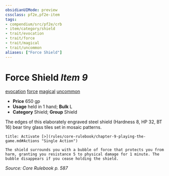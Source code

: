 ```yaml
---
obsidianUIMode: preview
cssclass: pf2e,pf2e-item
tags:
- compendium/src/pf2e/crb
- item/category/shield
- trait/evocation
- trait/force
- trait/magical
- trait/uncommon
aliases: ["Force Shield"]
---
```

# Force Shield *Item 9*  
[evocation](rules/traits/evocation.md)  [force](rules/traits/force.md)  [magical](rules/traits/magical.md)  [uncommon](rules/traits/uncommon.md)  

- **Price** 650 gp
- **Usage** held in 1 hand; **Bulk** L
- **Category** Shield; **Group** Shield 

The edges of this elaborately engraved steel shield (Hardness 8, HP 32, BT 16) bear tiny glass tiles set in mosaic patterns.

```ad-embed-ability
title: Activate [>](rules/core-rulebook/chapter-9-playing-the-game.md#Actions "Single Action")

The shield surrounds you with a bubble of force that protects you from harm, granting you resistance 5 to physical damage for 1 minute. The bubble disappears if you cease holding the shield.
```

*Source: Core Rulebook p. 587*